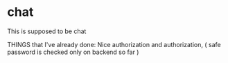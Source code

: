 # chat
This is supposed to be chat

THINGS that I've already done: 
	Nice authorization and authorization, ( safe password is checked only on backend so far ) 
